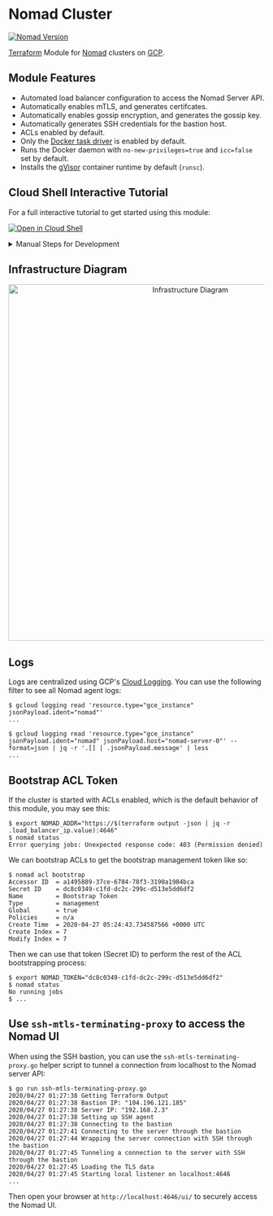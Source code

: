 # Nomad Cluster

[![Nomad Version](https://img.shields.io/badge/Nomad%20Version-0.12.0-brightgreen.svg)](https://www.nomadproject.io/downloads)

[Terraform](https://www.terraform.io/) Module for [Nomad](https://nomadproject.io/) clusters on [GCP](https://cloud.google.com/).

## Module Features

* Automated load balancer configuration to access the Nomad Server API.
* Automatically enables mTLS, and generates certifcates.
* Automatically enables gossip encryption, and generates the gossip key.
* Automatically generates SSH credentials for the bastion host.
* ACLs enabled by default.
* Only the [Docker task driver](https://www.nomadproject.io/docs/drivers/docker) is enabled by default.
* Runs the Docker daemon with `no-new-privileges=true` and `icc=false` set by default.
* Installs the [gVisor](https://gvisor.dev/) container runtime by default (`runsc`).

## Cloud Shell Interactive Tutorial

For a full interactive tutorial to get started using this module:

[![Open in Cloud Shell](https://gstatic.com/cloudssh/images/open-btn.svg)](https://ssh.cloud.google.com/cloudshell/editor?cloudshell_git_repo=https%3A%2F%2Fgithub.com%2Fpicatz%2Fterraform-google-nomad&cloudshell_print=cloud-shell%2Fprint.txt&cloudshell_tutorial=cloud-shell%2Fsteps.md&shellonly=true)

<details><summary>Manual Steps for Development</summary>
<p>

## Bootstrap a brand new GCP project using [`gcloud`](https://cloud.google.com/sdk/gcloud)

Bootstrap a new GCP using the `setup_gcp.sh` shell script:

```console
$ bash setup_gcp.sh $YOUR_PROJECT_NAME
...
```

It will automatically create, link the billing account, and enable the compute API in GCP.

### Set Environment Variables

Using your GCP project name and new created `account.json` Terraform service account file from the previous step:

```console
$ export GOOGLE_APPLICATION_CREDENTIALS=$(realpath account.json)
$ export GOOGLE_PROJECT="$YOUR_PROJECT_NAME"
```

## Build the Bastion/Server/Client Images with Packer

```console
$ cd packer
$ packer build template.json
...
```

## Build Infrastructure

```console
$ terraform plan -var="project=$GOOGLE_PROJECT" -var="credentials=$GOOGLE_APPLICATION_CREDENTIALS"
...
$ terraform apply -var="project=$GOOGLE_PROJECT" -var="credentials=$GOOGLE_APPLICATION_CREDENTIALS"
...
```

</p>
</details>

## Infrastructure Diagram

<p align="center">
    <img alt="Infrastructure Diagram" src="https://raw.githubusercontent.com/picatz/terraform-google-nomad/master/diagram.png" height="700"/>
</p>

## Logs

Logs are centralized using GCP's [Cloud Logging](https://cloud.google.com/logging). You can use the following filter to see all Nomad agent logs:

```console
$ gcloud logging read 'resource.type="gce_instance" jsonPayload.ident="nomad"'
...
```

```console
$ gcloud logging read 'resource.type="gce_instance" jsonPayload.ident="nomad" jsonPayload.host="nomad-server-0"' --format=json | jq -r '.[] | .jsonPayload.message' | less
...
```

## Bootstrap ACL Token

If the cluster is started with ACLs enabled, which is the default behavior of this module, you may see this:

```console
$ export NOMAD_ADDR="https://$(terraform output -json | jq -r .load_balancer_ip.value):4646"
$ nomad status
Error querying jobs: Unexpected response code: 403 (Permission denied)
```

We can bootstrap ACLs to get the bootstrap management token like so:

```console
$ nomad acl bootstrap
Accessor ID  = a1495889-37ce-6784-78f3-3190a1984bca
Secret ID    = dc8c0349-c1fd-dc2c-299c-d513e5dd6df2
Name         = Bootstrap Token
Type         = management
Global       = true
Policies     = n/a
Create Time  = 2020-04-27 05:24:43.734587566 +0000 UTC
Create Index = 7
Modify Index = 7
```

Then we can use that token (Secret ID) to perform the rest of the ACL bootstrapping process:

```console
$ export NOMAD_TOKEN="dc8c0349-c1fd-dc2c-299c-d513e5dd6df2"
$ nomad status
No running jobs
$ ...
```

## Use `ssh-mtls-terminating-proxy` to access the Nomad UI

When using the SSH bastion, you can use the `ssh-mtls-terminating-proxy.go` helper script to tunnel a connection from localhost to the Nomad server API:

```console
$ go run ssh-mtls-terminating-proxy.go
2020/04/27 01:27:38 Getting Terraform Output
2020/04/27 01:27:38 Bastion IP: "104.196.121.185"
2020/04/27 01:27:38 Server IP: "192.168.2.3"
2020/04/27 01:27:38 Setting up SSH agent
2020/04/27 01:27:38 Connecting to the bastion
2020/04/27 01:27:41 Connecting to the server through the bastion
2020/04/27 01:27:44 Wrapping the server connection with SSH through the bastion
2020/04/27 01:27:45 Tunneling a connection to the server with SSH through the bastion
2020/04/27 01:27:45 Loading the TLS data
2020/04/27 01:27:45 Starting local listener on localhost:4646
...
```

Then open your browser at `http://localhost:4646/ui/` to securely access the Nomad UI.
